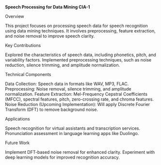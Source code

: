 **Speech Processing for Data Mining CIA-1**

Overview

This project focuses on processing speech data for speech recognition using data mining techniques. It involves preprocessing, feature extraction, and noise removal to improve speech clarity.

Key Contributions

Explored the characteristics of speech data, including phonetics, pitch, and variability factors.
Implemented preprocessing techniques, such as noise reduction, silence trimming, and amplitude normalization.

Technical Components

Data Collection: Speech data in formats like WAV, MP3, FLAC.
Preprocessing: Noise removal, silence trimming, and amplitude normalization.
Feature Extraction: Mel-Frequency Cepstral Coefficients (MFCC), spectral features, pitch, zero-crossing rate, and chroma features.
Noise Reduction (Upcoming Implementation): Will apply Discrete Fourier Transform (DFT) to remove background noise.

Applications

Speech recognition for virtual assistants and transcription services.
Pronunciation assessment in language learning apps like Duolingo.

Future Work

Implement DFT-based noise removal for enhanced clarity.
Experiment with deep learning models for improved recognition accuracy.
